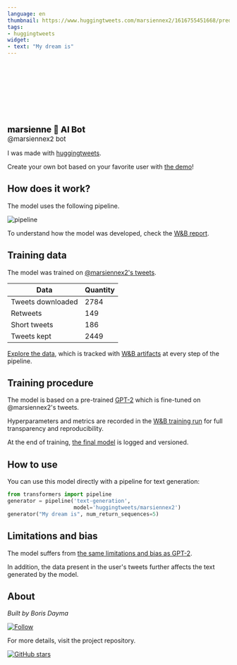 ```yaml
---
language: en
thumbnail: https://www.huggingtweets.com/marsiennex2/1616755451668/predictions.png
tags:
- huggingtweets
widget:
- text: "My dream is"
---
```


<div>
<div style="width: 132px; height:132px; border-radius: 50%; background-size: cover; background-image: url('https://pbs.twimg.com/profile_images/1345479491100008453/Wel2-oal_400x400.jpg')">
</div>
<div style="margin-top: 8px; font-size: 19px; font-weight: 800">marsienne 🤖 AI Bot </div>
<div style="font-size: 15px">@marsiennex2 bot</div>
</div>

I was made with [huggingtweets](https://github.com/borisdayma/huggingtweets).

Create your own bot based on your favorite user with [the demo](https://colab.research.google.com/github/borisdayma/huggingtweets/blob/master/huggingtweets-demo.ipynb)!

## How does it work?

The model uses the following pipeline.

![pipeline](https://github.com/borisdayma/huggingtweets/blob/master/img/pipeline.png?raw=true)

To understand how the model was developed, check the [W&B report](https://wandb.ai/wandb/huggingtweets/reports/HuggingTweets-Train-a-Model-to-Generate-Tweets--VmlldzoxMTY5MjI).

## Training data

The model was trained on [@marsiennex2's tweets](https://twitter.com/marsiennex2).

| Data | Quantity |
| --- | --- |
| Tweets downloaded | 2784 |
| Retweets | 149 |
| Short tweets | 186 |
| Tweets kept | 2449 |

[Explore the data](https://wandb.ai/wandb/huggingtweets/runs/1vuwgy1m/artifacts), which is tracked with [W&B artifacts](https://docs.wandb.com/artifacts) at every step of the pipeline.

## Training procedure

The model is based on a pre-trained [GPT-2](https://huggingface.co/gpt2) which is fine-tuned on @marsiennex2's tweets.

Hyperparameters and metrics are recorded in the [W&B training run](https://wandb.ai/wandb/huggingtweets/runs/2dge2u03) for full transparency and reproducibility.

At the end of training, [the final model](https://wandb.ai/wandb/huggingtweets/runs/2dge2u03/artifacts) is logged and versioned.

## How to use

You can use this model directly with a pipeline for text generation:

```python
from transformers import pipeline
generator = pipeline('text-generation',
                     model='huggingtweets/marsiennex2')
generator("My dream is", num_return_sequences=5)
```

## Limitations and bias

The model suffers from [the same limitations and bias as GPT-2](https://huggingface.co/gpt2#limitations-and-bias).

In addition, the data present in the user's tweets further affects the text generated by the model.

## About

*Built by Boris Dayma*

[![Follow](https://img.shields.io/twitter/follow/borisdayma?style=social)](https://twitter.com/intent/follow?screen_name=borisdayma)

For more details, visit the project repository.

[![GitHub stars](https://img.shields.io/github/stars/borisdayma/huggingtweets?style=social)](https://github.com/borisdayma/huggingtweets)
